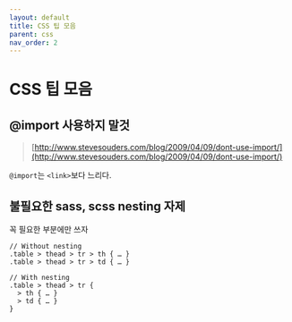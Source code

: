 ```yaml
---
layout: default
title: CSS 팁 모음
parent: css
nav_order: 2
---
```


# CSS 팁 모음

## @import 사용하지 말것

> [http://www.stevesouders.com/blog/2009/04/09/dont-use-import/](http://www.stevesouders.com/blog/2009/04/09/dont-use-import/)

`@import`는 `<link>`보다 느리다.

## 불필요한 sass, scss nesting 자제

꼭 필요한 부분에만 쓰자

```text
// Without nesting
.table > thead > tr > th { … }
.table > thead > tr > td { … }

// With nesting
.table > thead > tr {
  > th { … }
  > td { … }
}
```

